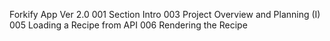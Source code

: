 Forkify App Ver 2.0
001 Section Intro
003 Project Overview and Planning (I)
005 Loading a Recipe from API
006 Rendering the Recipe